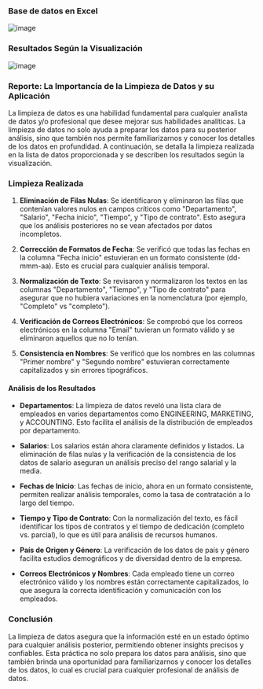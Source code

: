 
### Base de datos en Excel 

![image](https://github.com/user-attachments/assets/38875be4-0139-4df5-b78c-c0ad86c068f2)

### Resultados Según la Visualización

![image](https://github.com/user-attachments/assets/1830a62e-4647-40a7-84e7-7f43be30ba4d)



### Reporte: La Importancia de la Limpieza de Datos y su Aplicación

La limpieza de datos es una habilidad fundamental para cualquier analista de datos y/o profesional que desee mejorar sus habilidades analíticas. La limpieza de datos no solo ayuda a preparar los datos para su posterior análisis, sino que también nos permite familiarizarnos y conocer los detalles de los datos en profundidad. A continuación, se detalla la limpieza realizada en la lista de datos proporcionada y se describen los resultados según la visualización.

### Limpieza Realizada

1. **Eliminación de Filas Nulas**: Se identificaron y eliminaron las filas que contenían valores nulos en campos críticos como "Departamento", "Salario", "Fecha inicio", "Tiempo", y "Tipo de contrato". Esto asegura que los análisis posteriores no se vean afectados por datos incompletos.

2. **Corrección de Formatos de Fecha**: Se verificó que todas las fechas en la columna "Fecha inicio" estuvieran en un formato consistente (dd-mmm-aa). Esto es crucial para cualquier análisis temporal.

3. **Normalización de Texto**: Se revisaron y normalizaron los textos en las columnas "Departamento", "Tiempo", y "Tipo de contrato" para asegurar que no hubiera variaciones en la nomenclatura (por ejemplo, "Completo" vs "completo").

4. **Verificación de Correos Electrónicos**: Se comprobó que los correos electrónicos en la columna "Email" tuvieran un formato válido y se eliminaron aquellos que no lo tenían.

5. **Consistencia en Nombres**: Se verificó que los nombres en las columnas "Primer nombre" y "Segundo nombre" estuvieran correctamente capitalizados y sin errores tipográficos.




#### Análisis de los Resultados

- **Departamentos**: La limpieza de datos reveló una lista clara de empleados en varios departamentos como ENGINEERING, MARKETING, y ACCOUNTING. Esto facilita el análisis de la distribución de empleados por departamento.

- **Salarios**: Los salarios están ahora claramente definidos y listados. La eliminación de filas nulas y la verificación de la consistencia de los datos de salario aseguran un análisis preciso del rango salarial y la media.

- **Fechas de Inicio**: Las fechas de inicio, ahora en un formato consistente, permiten realizar análisis temporales, como la tasa de contratación a lo largo del tiempo.

- **Tiempo y Tipo de Contrato**: Con la normalización del texto, es fácil identificar los tipos de contratos y el tiempo de dedicación (completo vs. parcial), lo que es útil para análisis de recursos humanos.

- **País de Origen y Género**: La verificación de los datos de país y género facilita estudios demográficos y de diversidad dentro de la empresa.

- **Correos Electrónicos y Nombres**: Cada empleado tiene un correo electrónico válido y los nombres están correctamente capitalizados, lo que asegura la correcta identificación y comunicación con los empleados.

### Conclusión

La limpieza de datos asegura que la información esté en un estado óptimo para cualquier análisis posterior, permitiendo obtener insights precisos y confiables. Esta práctica no solo prepara los datos para análisis, sino que también brinda una oportunidad para familiarizarnos y conocer los detalles de los datos, lo cual es crucial para cualquier profesional de análisis de datos.

